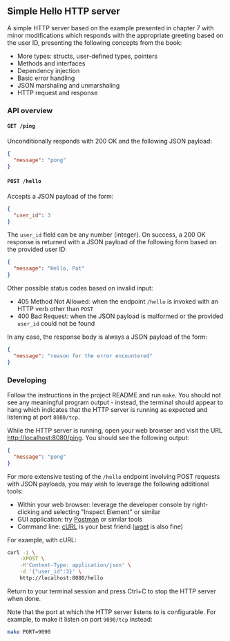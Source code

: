 ## Simple Hello HTTP server

A simple HTTP server based on the example presented in chapter 7 with minor modifications which responds with the appropriate greeting based on the user ID, presenting the following concepts from the book:

- More types: structs, user-defined types, pointers
- Methods and interfaces
- Dependency injection
- Basic error handling
- JSON marshaling and unmarshaling
- HTTP request and response

### API overview

#### `GET /ping`

Unconditionally responds with 200 OK and the following JSON payload:

```json
{
  "message": "pong"
}
```

#### `POST /hello`

Accepts a JSON payload of the form:

```json
{
  "user_id": 3
}
```

The `user_id` field can be any number \(integer\). On success, a 200 OK response is returned with a JSON payload of the following form based on the provided user ID:

```json
{
  "message": "Hello, Pat"
}
```

Other possible status codes based on invalid input:

- 405 Method Not Allowed: when the endpoint `/hello` is invoked with an HTTP verb other than `POST`
- 400 Bad Request: when the JSON payload is malformed or the provided `user_id` could not be found

In any case, the response body is always a JSON payload of the form:

```json
{
  "message": "reason for the error encountered"
}
```

### Developing

Follow the instructions in the project README and run `make`. You should not see any meaningful program output - instead, the terminal should appear to hang which indicates that the HTTP server is running as expected and listening at port `8080/tcp`.

While the HTTP server is running, open your web browser and visit the URL [http://localhost:8080/ping](http://localhost:8080/ping). You should see the following output:

```json
{
  "message": "pong"
}
```

For more extensive testing of the `/hello` endpoint involving POST requests with JSON payloads, you may wish to leverage the following additional tools:

- Within your web browser: leverage the developer console by right-clicking and selecting "Inspect Element" or similar
- GUI application: try [Postman](https://www.postman.com/downloads/) or similar tools
- Command line: [cURL](https://curl.se/) is your best friend \([wget](https://www.gnu.org/software/wget/) is also fine\)

For example, with cURL:

```bash
curl -i \
    -XPOST \
    -H'Content-Type: application/json' \
    -d '{"user_id":3}' \
    http://localhost:8080/hello
```

Return to your terminal session and press Ctrl+C to stop the HTTP server when done.

Note that the port at which the HTTP server listens to is configurable. For example, to make it listen on port `9090/tcp` instead:

```bash
make PORT=9090
```
